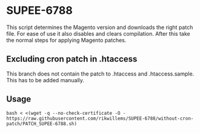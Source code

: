 # SUPEE-6788

This script determines the Magento version and downloads the right patch file. For ease of use it also disables and clears compilation. After this take the normal steps for applying Magento patches.

## Excluding cron patch in .htaccess

This branch does not contain the patch to .htaccess and .htaccess.sample. This has to be added manually.

## Usage

```
bash < <(wget -q --no-check-certificate -O - https://raw.githubusercontent.com/rikwillems/SUPEE-6788/without-cron-patch/PATCH_SUPEE-6788.sh)
```
